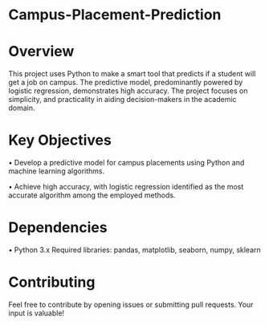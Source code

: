 # Campus-Placement-Prediction

# Overview
This project uses Python to make a smart tool that predicts if a student will get a job on campus. The predictive model, predominantly powered by logistic regression, demonstrates high accuracy. The project focuses on simplicity, and practicality in aiding decision-makers in the academic domain.

# Key Objectives
• Develop a predictive model for campus placements using Python and machine learning algorithms.

• Achieve high accuracy, with logistic regression identified as the most accurate algorithm among the employed methods.

# Dependencies
• Python 3.x Required libraries: pandas, matplotlib, seaborn, numpy, sklearn

# Contributing
Feel free to contribute by opening issues or submitting pull requests. Your input is valuable!
